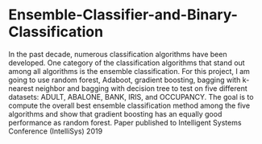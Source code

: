 # Ensemble-Classifier-and-Binary-Classification
In the past decade, numerous classification algorithms have been developed. 
One category of the classification algorithms that stand out among all algorithms 
is the ensemble classification. For this project, I am going to use random forest,
Adaboot, gradient boosting, bagging with k-nearest neighbor and bagging with 
decision tree to test on five different datasets: ADULT, ABALONE, BANK, IRIS, 
and OCCUPANCY. The goal is to compute the overall best ensemble classification 
method among the five algorithms and show that gradient boosting has an equally 
good performance as random forest.
Paper published to Intelligent Systems Conference (IntelliSys) 2019

